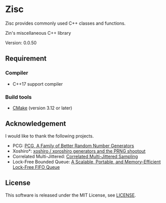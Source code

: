 # Zisc #

Zisc provides commonly used C++ classes and functions.

Zin's miscellaneous C++ library

Version: 0.0.50

## Requirement ##

### Compiler ###

* C++17 support compiler

### Build tools ###

* [CMake](https://cmake.org/) (version 3.12 or later)

## Acknowledgement ##

I would like to thank the following projects.

* PCG: [PCG, A Family of Better Random Number Generators](http://www.pcg-random.org/)
* Xoshiro\*: [xoshiro / xoroshiro generators and the PRNG shootout](http://xoshiro.di.unimi.it/)
* Correlated Multi-Jittered: [Correlated Multi-Jittered Sampling](https://graphics.pixar.com/library/MultiJitteredSampling/paper.pdf)
* Lock-Free Bounded Queue: [A Scalable, Portable, and Memory-Efficient Lock-Free FIFO Queue](https://arxiv.org/abs/1908.04511)

## License ##

This software is released under the MIT License,
see [LICENSE](LICENSE).
